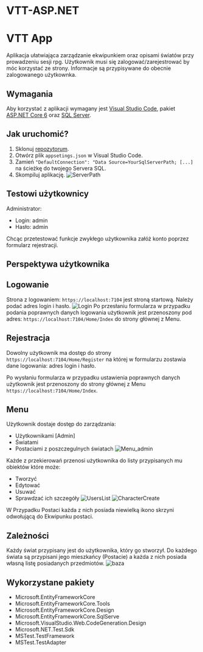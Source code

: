 # VTT-ASP.NET

# VTT App
Aplikacja ułatwiająca zarządzanie ekwipunkiem oraz opisami światów przy prowadzeniu sesji rpg. 
Użytkownik musi się zalogować/zarejestrować by móc korzystać ze strony.
Informacje są przypisywane do obecnie zalogowanego użytkownka.


## Wymagania
Aby korzystać z aplikacji wymagany jest [Visual Studio Code](https://code.visualstudio.com/), pakiet [ASP.NET Core 6](https://dotnet.microsoft.com/en-us/download/dotnet/6.0) oraz  [SQL Server](https://www.microsoft.com/pl-pl/sql-server/sql-server-downloads). 

## Jak uruchomić?
1. Sklonuj [repozytorum](https://github.com/kZywiec/VTT-ASP.NET).
2. Otwórz plik `appsetings.json` w Visual Studio Code.
3. Zamień `"DefaultConnection": "Data Source=YourSqlServerPath; [...]` na ścieżkę do twojego Servera SQL.
4. Skompiluj aplikację.
![ServerPath](https://user-images.githubusercontent.com/92109351/215616179-42c1b659-d031-430a-987a-27bb69620a22.png)

## Testowi użytkownicy

Administrator:
- Login: admin
- Hasło: admin

Chcąc przetestować funkcje zwykłego użytkownika załóż konto poprzez formularz rejestracji.


## Perspektywa użytkownika
## Logowanie
Strona z logowaniem: ``https://localhost:7104`` jest stroną startową. Należy podać adres login i hasło.
![Login](https://user-images.githubusercontent.com/92109351/215615319-87703329-dded-4469-8219-1752f975cbfa.jpg)
Po przesłaniu formularza w przypadku podania poprawnych danych logowania użytkownik jest przenoszony pod adres: ``https://localhost:7104/Home/Index`` do strony głównej z Menu.

## Rejestracja

Dowolny użytkownik ma dostęp do strony ``https://localhost:7104/Home/Register`` na której w formularzu zostawia dane logowania: adres login i hasło. 

Po wysłaniu formularza w przypadku ustawienia poprawnych danych użytkownik jest przenoszony do strony głównej z Menu ``https://localhost:7104/Home/Index``.

## Menu

Użytkownik dostaje dostęp do zarządzania:

- Użytkownikami [Admin]
- Światami
- Postaciami z poszczegulnych światach
![Menu_admin](https://user-images.githubusercontent.com/92109351/215616108-b50b9116-726b-484c-8eb5-c2a9d2749374.png)


Każde z przekierowań przenosi użytkownika do listy przypisanych mu obiektów które może:
- Tworzyć
- Edytować 
- Usuwać
- Sprawdzać ich szczegóły
![UsersList](https://user-images.githubusercontent.com/92109351/215616140-4e3393a8-5c7e-4fa1-834f-23be58420e72.png)
![CharacterCreate](https://user-images.githubusercontent.com/92109351/215616147-c798a172-2a8d-44aa-9871-4905ac2cfe74.png)

W Przypadku Postaci każda z nich posiada niewielką ikono skrzyni odwołującą do Ekwipunku postaci.
## Zależności

Każdy świat przypisany jest do użytkownika, który go stworzył.
Do każdego świata są przypisani jego mieszkańcy (Postacie) a każda z nich posiada własną listę posiadanych przedmiotów.
![baza](https://user-images.githubusercontent.com/92109351/215628235-fa593d1c-9e3d-4d22-aa8f-aaf7d494cf67.png)

## Wykorzystane pakiety

- Microsoft.EntityFrameworkCore
- Microsoft.EntityFrameworkCore.Tools
- Microsoft.EntityFrameworkCore.Design
- Microsoft.EntityFrameworkCore.SqlServe
- Microsoft.VisualStudio.Web.CodeGeneration.Design
- Microsoft.NET.Test.Sdk
- MSTest.TestFramework
- MSTest.TestAdapter
